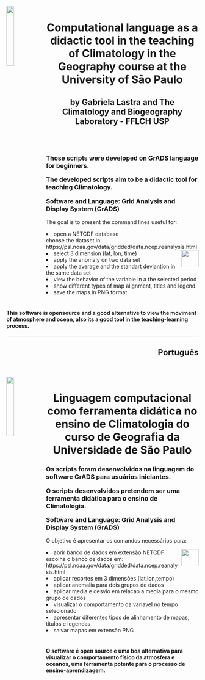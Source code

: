 <img align='left' width=20% src='https://lcb.fflch.usp.br/themes/contrib/fflch-theme/images/logo.png'/>
<h1 align="center">Computational language as a didactic tool in the teaching of Climatology in the Geography course at the University of São Paulo
</h1>
<h2 align="center">by Gabriela Lastra and The Climatology and Biogeography Laboratory - FFLCH USP</h2>
</br></br>
<h3><p>Those scripts were developed on GrADS language for beginners.</p>
  <p>The developed scripts aim to be a didactic tool for teaching Climatology.</p>
  <p>Software and Language: Grid Analysis and Display System (GrADS)</p></h3>
<body>
  <p> The goal is to present the command lines useful for:</p>
  <li> open a NETCDF database </br>
choose the dataset in: https://psl.noaa.gov/data/gridded/data.ncep.reanalysis.html </li>
<img src="https://icons.iconarchive.com/icons/flat-icons.com/flat/64/Satellite-icon.png"
         height="45"
         width="45"
         align="right"/>
<li> select 3 dimension (lat, lon, time)</li>
<li> apply the anomaly on two data set</li>
<li> apply the average and the standart deviantion in the same data set</li>
<li> view the behavior of the variable in a the selected period</li>
<li> show different types of map alignment, titles and legend.</li>
<li> save the maps in PNG format. </li>
</br><h4>This software is opensource and a good alternative to view the moviment of atmosphere and ocean,
also its a good tool in the teaching-learning process.</h4>

<hr>
<h2 align="right"> Português</h2>
</br></br>
<img align='left' width=20% src='https://lcb.fflch.usp.br/themes/contrib/fflch-theme/images/logo.png'/>
<h1 align="center">Linguagem computacional como ferramenta didática no ensino de Climatologia do curso de Geografia da Universidade de São Paulo</h1>
<h3><p>Os scripts foram desenvolvidos na linguagem do software GrADS para usuários iniciantes.</p>
  <p>O scripts desenvolvidos pretendem ser uma ferramenta didática para o ensino de Climatologia.</p>
  <p>Software and Language: Grid Analysis and Display System (GrADS)</p></h3>

</p>O objetivo é apresentar os comandos necessários para:</p>
 <img src="https://icons.iconarchive.com/icons/flat-icons.com/flat/64/Satellite-icon.png"
         height="45"
         width="45"
         align="right"/>
<li> abrir banco de dados em extensão NETCDF
</br>escolha o banco de dados em: https://psl.noaa.gov/data/gridded/data.ncep.reanalysis.html</li>
<li> aplicar recortes em 3 dimensões (lat,lon,tempo)</li>
<li> aplicar anomalia para dois grupos de dados</li>
<li> aplicar media e desvio em relacao a media para o mesmo grupo de dados</li>
<li> visualizar o comportamento da variavel no tempo selecionado</li>
<li> apresentar diferentes tipos de alinhamento de mapas, titulos e legendas</li>
<li> salvar mapas em extensão PNG</li>
</br><h4>O software é open source e uma boa alternativa para visualizar o comportamento físico da atmosfera e oceanos, uma ferramenta potente para o processo de ensino-aprendizagem.</h4>
</body>
